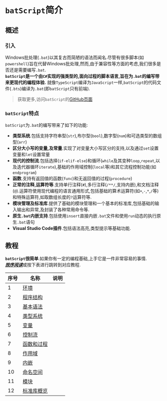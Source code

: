 # `batScript`简介  

## 概述  

### 引入  

Windows批处理(`.bat`)以其复古而简陋的语法而闻名.尽管有很多脚本(如`powershell`)旨在代替Windows批处理,然而,由于兼容性等方面的考虑,我们很多是否还是需要编写`.bat`.  
**`batScript`是一个由`C#`实现的强类型的,面向过程的脚本语言,旨在为`.bat`的编写带来更现代的编程体验.** 就像`TypeScript`编译为`JavaScript`一样,`batScript`的代码文件(`.bts`)编译为`.bat`(即`batScript`只有前端).  

> 获取更多,访问`batScript`的[GitHub页面](https://github.com/Water-Run/batScript)  

### `batScript`特点  

`batScript`为`.bat`的编写带来了如下的功能:  

- **类型系统**.包括支持字符串型(`str`),布尔型(`bool`),数字型(`num`)和可选类型的数组型(`arr`)  
- **区分大小写的变量,及常量**.实现了对变量大小写区分的支持,以及通过`set`设置变量和`let`设置常量  
- **现代的控制流**.包括选择(`if-elif-else`)和循环(`while`及其变种`loop`,`repeat`,以及迭代器循环`iterate`),基础的作用域控制(`local`等)和其它流程控制功能(如`endprogram`)  
- **函数**.支持有返回值的函数(`func`)和无返回值的过程(`procedure`)  
- **正常的注释,运算符等**.支持单行注释(`#`),多行注释(`/**/`,支持内嵌),和文档注释(`@`).运算符使用现代编程的语言通用形式,包括基础的算术运算符(如`+`,`-`,`*`,`/`等)和特殊运算符,如取数组长度的`?`运算符等.  
- **模块管理及标准库**.提供了基础的模块管理和一个基本的标准库,包括基础的输入输出和异常,及封装了各种常用命令等.  
- **原生`.bat`内嵌支持**.包括使用`insert`直接内嵌`.bat`文件和使用`run`动态的执行原生`.bat`语句  
- **Visual Studio Code插件**.包括语法高亮,类型提示等基础功能.  

## 教程  

**`batScript`很简单**.如果你有一定的编程基础,上手它是一件非常容易的事情.  
[***按序阅读***]()或按下表进行跳转到对应教程.  

|序号|名称|说明|  
|---|---|---|  
|1|[环境](./环境.md)||
|2|[程序结构]()||  
|3|[基本语法]()||  
|4|[类型系统]()||  
|5|[变量]()||  
|6|[控制流]()||  
|7|[函数和过程]()||  
|8|[作用域]()||  
|9|[内嵌]()||  
|10|[命名空间]()||  
|11|[模块]()||  
|12|[标准库概览]()||  
